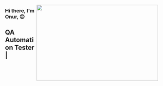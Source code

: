 <img src= "https://opensea.io/assets/matic/0x2953399124f0cbb46d2cbacd8a89cf0599974963/86173193901160515972084982170544104041290069541789401707310940591180625215489/"
 align="right" width="400" height="250">

### Hi there, I'm Onur, :blush:

## QA Automation Tester | 





